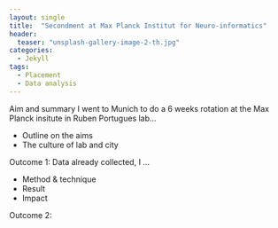 ```yaml
---
layout: single
title:  "Secondment at Max Planck Institut for Neuro-informatics"
header:
  teaser: "unsplash-gallery-image-2-th.jpg"
categories: 
  - Jekyll
tags:
  - Placement
  - Data analysis
---
```

Aim and summary
I went to Munich to do a 6 weeks rotation at the Max Planck insitute in Ruben Portugues lab...
* Outline on the aims
* The culture of lab and city


Outcome 1:
Data already collected, I ...
* Method \& technique
* Result
* Impact

Outcome 2:



